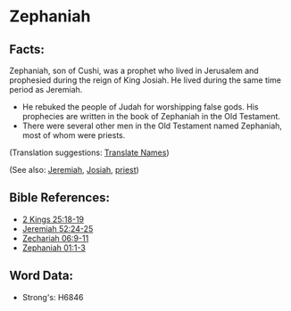 # Zephaniah #

## Facts: ##

Zephaniah, son of Cushi, was a prophet who lived in Jerusalem and prophesied during the reign of King Josiah. He lived during the same time period as Jeremiah.

* He rebuked the people of Judah for worshipping false gods. His prophecies are written in the book of Zephaniah in the Old Testament.
* There were several other men in the Old Testament named Zephaniah, most of whom were priests.

(Translation suggestions: [Translate Names](rc://en/ta/man/translate/translate-names))

(See also: [Jeremiah](../names/jeremiah.md), [Josiah](../names/josiah.md), [priest](../kt/priest.md))

## Bible References: ##

* [2 Kings 25:18-19](rc://en/tn/help/2ki/25/18)
* [Jeremiah 52:24-25](rc://en/tn/help/jer/52/24)
* [Zechariah 06:9-11](rc://en/tn/help/zec/06/09)
* [Zephaniah 01:1-3](rc://en/tn/help/zep/01/01)

## Word Data: ##

* Strong's: H6846
